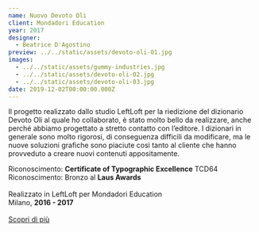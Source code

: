 ```yaml
---
name: Nuovo Devoto Oli
client: Mondadori Education
year: 2017
designer:
  - Beatrice D'Agostino
preview: ../../static/assets/devoto-oli-01.jpg
images:
  - ../../static/assets/gummy-industries.jpg
  - ../../static/assets/devoto-oli-02.jpg
  - ../../static/assets/devoto-oli-03.jpg
date: 2019-12-02T00:00:00.000Z
---
```


Il progetto realizzato dallo studio LeftLoft per la riedizione del dizionario Devoto Oli al quale ho collaborato, è stato molto bello da realizzare, anche perché abbiamo progettato a stretto contatto con l’editore. I dizionari in generale sono molto rigorosi, di conseguenza difficili da modificare, ma le nuove soluzioni grafiche sono piaciute così tanto al cliente che hanno provveduto a creare nuovi contenuti appositamente.

Riconoscimento: **Certificate of Typographic Excellence** TCD64  
Riconoscimento: Bronzo al **Laus Awards**<br><br>
Realizzato in LeftLoft per Mondadori Education  
Milano, **2016 - 2017**<br><br>
[Scopri di più](http://beatricedagostino.com/nuovo-devoto-oli.html)
